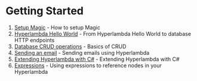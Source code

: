 
# Getting Started

1. [Setup Magic](/tutorials/getting-started) - How to setup Magic
2. [Hyperlambda Hello World](/tutorials/hyperlambda-hello-world) - From Hyperlambda Hello World to database HTTP endpoints
3. [Database CRUD operations](/tutorials/database-crud-operations) - Basics of CRUD
4. [Sending an email](/tutorials/send-email) - Sending emails using Hyperlambda
5. [Extending Hyperlambda with C#](/tutorials/extending-hyperlambda) - Extending Hyperlambda with C#
6. [Expressions](/tutorials/expressions) - Using expressions to reference nodes in your Hyperlambda
